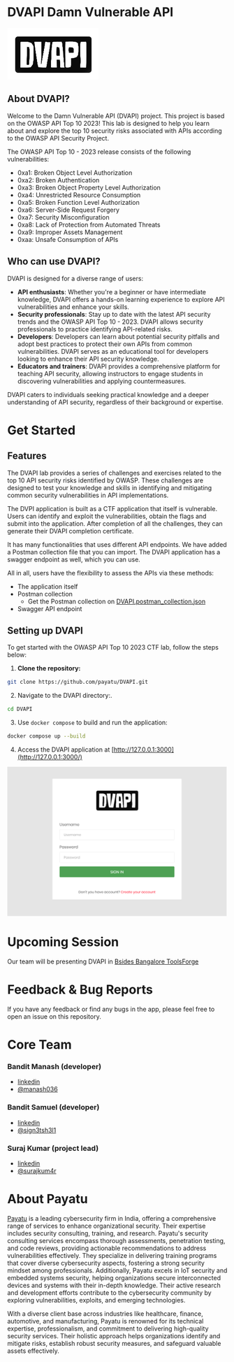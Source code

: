 # DVAPI Damn Vulnerable API

![](images/logo.png)

## About DVAPI?

Welcome to the Damn Vulnerable API (DVAPI) project. This project is based on the OWASP API Top 10 2023! This lab is designed to help you learn about and explore the top 10 security risks associated with APIs according to the OWASP API Security Project.

The OWASP API Top 10 - 2023 release consists of the following vulnerabilities:
-   0xa1: Broken Object Level Authorization
-   0xa2: Broken Authentication
-   0xa3: Broken Object Property Level Authorization
-   0xa4: Unrestricted Resource Consumption
-   0xa5: Broken Function Level Authorization
-   0xa6: Server-Side Request Forgery
-   0xa7: Security Misconfiguration
-   0xa8: Lack of Protection from Automated Threats
-   0xa9: Improper Assets Management
-   0xaa: Unsafe Consumption of APIs

## Who can use DVAPI?

DVAPI is designed for a diverse range of users:

- **API enthusiasts**: Whether you're a beginner or have intermediate knowledge, DVAPI offers a hands-on learning experience to explore API vulnerabilities and enhance your skills.
- **Security professionals**: Stay up to date with the latest API security trends and the OWASP API Top 10 - 2023. DVAPI allows security professionals to practice identifying API-related risks.
- **Developers**: Developers can learn about potential security pitfalls and adopt best practices to protect their own APIs from common vulnerabilities. DVAPI serves as an educational tool for developers looking to enhance their API security knowledge.
- **Educators and trainers**: DVAPI provides a comprehensive platform for teaching API security, allowing instructors to engage students in discovering vulnerabilities and applying countermeasures.

DVAPI caters to individuals seeking practical knowledge and a deeper understanding of API security, regardless of their background or expertise.

# Get Started

## Features

The DVAPI lab provides a series of challenges and exercises related to the top 10 API security risks identified by OWASP. These challenges are designed to test your knowledge and skills in identifying and mitigating common security vulnerabilities in API implementations.

The DVPI application is built as a CTF application that itself is vulnerable. Users can identify and exploit the vulnerabilities, obtain the flags and submit into the application. After completion of all the challenges, they can generate their DVAPI completion certificate.

It has many functionalities that uses different API endpoints. We have added a Postman collection file that you can import. The DVAPI application has a swagger endpoint as well, which you can use.

All in all, users have the flexibility to assess the APIs via these methods:
- The application itself
- Postman collection
    - Get the Postman collection on [DVAPI.postman_collection.json](src/swagger/DVAPI.postman_collection.json)
- Swagger API endpoint

## Setting up DVAPI

To get started with the OWASP API Top 10 2023 CTF lab, follow the steps below:

1.  **Clone the repository:**

```bash
git clone https://github.com/payatu/DVAPI.git
```

2.  Navigate to the DVAPI directory:.

```bash
cd DVAPI
```

3.  Use `docker compose` to build and run the application:

```bash
docker compose up --build
```

4.  Access the DVAPI application at [http://127.0.0.1:3000](http://127.0.0.1:3000/)

![](images/dvapi.png)


# Upcoming Session

Our team will be presenting DVAPI in [Bsides Bangalore ToolsForge](https://bsidesbangalore.in/)

# Feedback & Bug Reports

If you have any feedback or find any bugs in the app, please feel free to open an issue on this repository.

# Core Team

### Bandit Manash (developer)
- [linkedin](https://www.linkedin.com/in/manash-saikia)
- [@manash036](https://twitter.com/manash036)

### Bandit Samuel (developer)
- [linkedin](https://www.linkedin.com/in/samuel-valmiki-6a39371a8)
- [@sign3tsh3l1](https://twitter.com/sign3tsh3l1)

### Suraj Kumar (project lead)
- [linkedin](https://www.linkedin.com/in/surajkum4r)
- [@surajkum4r](https://twitter.com/surajkum4r)

# About Payatu

[Payatu](https://payatu.com/) is a leading cybersecurity firm in India, offering a comprehensive range of services to enhance organizational security. Their expertise includes security consulting, training, and research. Payatu's security consulting services encompass thorough assessments, penetration testing, and code reviews, providing actionable recommendations to address vulnerabilities effectively. They specialize in delivering training programs that cover diverse cybersecurity aspects, fostering a strong security mindset among professionals. Additionally, Payatu excels in IoT security and embedded systems security, helping organizations secure interconnected devices and systems with their in-depth knowledge. Their active research and development efforts contribute to the cybersecurity community by exploring vulnerabilities, exploits, and emerging technologies.

With a diverse client base across industries like healthcare, finance, automotive, and manufacturing, Payatu is renowned for its technical expertise, professionalism, and commitment to delivering high-quality security services. Their holistic approach helps organizations identify and mitigate risks, establish robust security measures, and safeguard valuable assets effectively.
